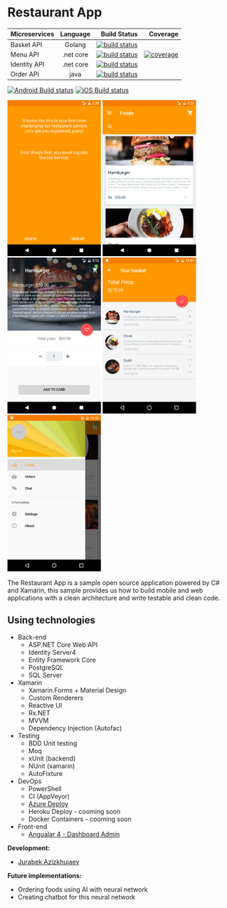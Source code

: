 # Restaurant App

| Microservices | Language      | Build Status| Coverage |
| ------------- |:-------------:| -----------:| --------:|
| Basket API    | Golang        |<a href="https://gitlab.com/Jurabek/Restaurant-App/pipelines"><img alt="build status" src="https://www.dropbox.com/s/iyd2zm0dbuuz04k/basket_api_build_status.svg?raw=1"/></a> |
| Menu API      | .net core     |<a href="https://gitlab.com/Jurabek/Restaurant-App/pipelines"><img alt="build status" src="https://www.dropbox.com/s/k3mwmuo6nexjwwo/menu_api_build_status.svg?raw=1"/></a> | <a href="https://gitlab.com/Jurabek/Restaurant-App/pipelines"><img alt="coverage" src="https://www.dropbox.com/s/cxqz4izs3i7tve3/menu_api_coverage.svg?raw=1"/></a> |
| Identity API | .net core | <a href="https://gitlab.com/Jurabek/Restaurant-App/pipelines"><img alt="build status" src="https://www.dropbox.com/s/5rnmc8yrfynmyiw/identity_api_build_status.svg?raw=1"/></a>|
| Order API | java |<a href="https://gitlab.com/Jurabek/Restaurant-App/pipelines"><img alt="build status" src="https://www.dropbox.com/s/h7mtywm6vb3vrx6/order_api_build_status.svg?raw=1"/></a>|

[![Android Build status](https://build.appcenter.ms/v0.1/apps/ae1793a8-cb35-40cc-a5db-583847244261/branches/develop/badge)](https://appcenter.ms)
[![iOS Build status](https://build.appcenter.ms/v0.1/apps/9a0e12b9-f5cc-4a2c-8d54-f09e48cffd86/branches/develop/badge)](https://appcenter.ms)


<img src="art/1.png" width="210"/> <img src="art/2.png" width="210"/> <img src="art/3.png" width="210"/> <img src="art/4.png" width="210"/> <img src="art/5.png" width="210"/>

The Restaurant App is a sample open source application powered by C# and Xamarin, this sample provides us how to build mobile and web applications with a clean architecture and write testable and clean code.

## Using technologies

* Back-end
  * ASP.NET Core Web API
  * Identity Server4
  * Entity Framework Core
  * PostgreSQL
  * SQL Server
* Xamarin
  * Xamarin.Forms + Material Design
  * Custom Renderers
  * Reactive UI
  * Rx.NET
  * MVVM
  * Dependency Injection (Autofac)
* Testing
  * BDD Unit testing
  * Moq
  * xUnit (backend)
  * NUnit (xamarin)
  * AutoFixture
* DevOps
  * PowerShell
  * CI (AppVeyor)
  * [Azure Deploy](https://restaurantserverapi.azurewebsites.net/)
  * Heroku Deploy - cooming soon
  * Docker Containers - cooming soon
* Front-end
  * [Angualar 4 - Dashboard Admin](https://github.com/Jurabek/Restaurant-App-Dashboard)

**Development:**

* [Jurabek Azizkhujaev](https://github.com/jurabek)

**Future implementations:**

* Ordering foods using AI with neural network
* Creating chatbot for this neural network
